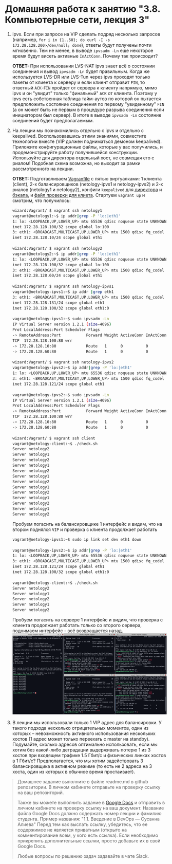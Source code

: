 # Домашняя работа к занятию "3.8. Компьютерные сети, лекция 3"

1. ipvs. Если при запросе на VIP сделать подряд несколько запросов (например, `for i in {1..50}; do curl -I -s 172.28.128.200>/dev/null; done`), ответы будут получены почти мгновенно. Тем не менее, в выводе `ipvsadm -Ln` еще некоторое время будут висеть активные `InActConn`. Почему так происходит?  

    __ОТВЕТ:__ При использовании LVS-NAT ipvs знает всё о состоянии соединения и вывод `ipvsadm -Ln` будет правильным. Когда же используется LVS-DR или LVS-Tun через ipvs проходят только пакеты от клиента к серверу и если клиент отправит `FIN`, то ответный `ACK`-`FIN` пройдет от сервера к клиенту напрямую, мимо ipvs и он "увидит" только "финальный" `ACK` от клиента. Поэтому у ipvs есть собственная таблица тайм-аутов по которой он пытается предположить состояние соединения по первому "увиденному" `FIN` (а он может быть не первым в процедуре разрыва соединения если инициатором был сервер). В итоге в выводе `ipvsadm -Ln` состояние соединений будет предполагаемым.  

2. На лекции мы познакомились отдельно с ipvs и отдельно с keepalived. Воспользовавшись этими знаниями, совместите технологии вместе (VIP должен подниматься демоном keepalived). Приложите конфигурационные файлы, которые у вас получились, и продемонстрируйте работу получившейся конструкции. Используйте для директора отдельный хост, не совмещая его с риалом! Подобная схема возможна, но выходит за рамки рассмотренного на лекции.  

    __ОТВЕТ:__ Подготавливаем [Vagranfile](https://github.com/tabwizard/devops-netology/blob/main/homework/03-sysadmin-08-net/Vagranfile) c пятью виртуалками: 1 клиента (client), 2-х балансировщиков (netology-ipvs1 и netology-ipvs2) и 2-х риалов (netology1 и netology2), конфиги `keepalived` для [директора](https://github.com/tabwizard/devops-netology/blob/main/homework/03-sysadmin-08-net/netology-ipvs1_keepalived.conf) и [бэкапа](https://github.com/tabwizard/devops-netology/blob/main/homework/03-sysadmin-08-net/netology-ipvs2_keepalived.conf), и [файл проверки для клиета](https://github.com/tabwizard/devops-netology/blob/main/homework/03-sysadmin-08-net/check.sh). Стартуем `vagrant up` и смотрим, что получилось:  

    ```bash
    wizard:Vagrant/ $ vagrant ssh netology1
    vagrant@netology1:~$ ip addr|grep -P 'lo:|eth1'
    1: lo: <LOOPBACK,UP,LOWER_UP> mtu 65536 qdisc noqueue state UNKNOWN group default qlen 1000
    inet 172.28.128.100/32 scope global lo:100
    3: eth1: <BROADCAST,MULTICAST,UP,LOWER_UP> mtu 1500 qdisc fq_codel state UP group default qlen 1000
    inet 172.28.128.10/24 scope global eth1

    wizard:Vagrant/ $ vagrant ssh netology2
    vagrant@netology2:~$ ip addr|grep -P 'lo:|eth1'
    1: lo: <LOOPBACK,UP,LOWER_UP> mtu 65536 qdisc noqueue state UNKNOWN group default qlen 1000
    inet 172.28.128.100/32 scope global lo:100
    3: eth1: <BROADCAST,MULTICAST,UP,LOWER_UP> mtu 1500 qdisc fq_codel state UP group default qlen 1000
    inet 172.28.128.60/24 scope global eth1

    wizard:Vagrant/ $ vagrant ssh netology-ipvs1
    vagrant@netology-ipvs1:~$ ip addr |grep eth1
    3: eth1: <BROADCAST,MULTICAST,UP,LOWER_UP> mtu 1500 qdisc fq_codel state UP group default qlen 1000
    inet 172.28.128.131/24 scope global eth1
    inet 172.28.128.100/32 scope global eth1:0

    vagrant@netology-ipvs1:~$ sudo ipvsadm -Ln
    IP Virtual Server version 1.2.1 (size=4096)
    Prot LocalAddress:Port Scheduler Flags
    -> RemoteAddress:Port           Forward Weight ActiveConn InActConn
    TCP  172.28.128.100:80 wrr
    -> 172.28.128.10:80             Route   1      0          0
    -> 172.28.128.60:80             Route   1      0          0

    wizard:Vagrant/ $ vagrant ssh netology-ipvs2
    vagrant@netology-ipvs2:~$ ip addr|grep -P 'lo:|eth1'
    1: lo: <LOOPBACK,UP,LOWER_UP> mtu 65536 qdisc noqueue state UNKNOWN group default qlen 1000
    3: eth1: <BROADCAST,MULTICAST,UP,LOWER_UP> mtu 1500 qdisc fq_codel state UP group default qlen 1000
    inet 172.28.128.121/24 scope global eth1

    vagrant@netology-ipvs2:~$ sudo ipvsadm -Ln
    IP Virtual Server version 1.2.1 (size=4096)
    Prot LocalAddress:Port Scheduler Flags
    -> RemoteAddress:Port           Forward Weight ActiveConn InActConn
    TCP  172.28.128.100:80 wrr
    -> 172.28.128.10:80             Route   1      0          0
    -> 172.28.128.60:80             Route   1      0          0

    wizard:Vagrant/ $ vagrant ssh client 
    vagrant@netology-client:~$ ./check.sh
    Server netology2
    Server netology1
    Server netology2
    Server netology1
    Server netology2
    Server netology1
    Server netology2
    Server netology1
    Server netology2
    Server netology1
    Server netology2
    Server netology1
    Server netology2
    ```  

    Пробуем погасить на балансировщике 1 интерфейс и видим, что на втором поднялся `VIP` и проверка с клиента продолжает работать

    ```bash
    vagrant@netology-ipvs1:~$ sudo ip link set dev eth1 down

    vagrant@netology-ipvs2:~$ ip addr|grep -P 'lo:|eth1'
    1: lo: <LOOPBACK,UP,LOWER_UP> mtu 65536 qdisc noqueue state UNKNOWN group default qlen 1000
    3: eth1: <BROADCAST,MULTICAST,UP,LOWER_UP> mtu 1500 qdisc fq_codel state UP group default qlen 1000
    inet 172.28.128.121/24 scope global eth1
    inet 172.28.128.100/32 scope global eth1:0

    vagrant@netology-client:~$ ./check.sh
    Server netology2
    Server netology1
    Server netology2
    Server netology1
    Server netology2
    ```

    Пробуем погасить на сервере 1 интерфейс и видим, что проверка с клиента продолжает работать только со второго сервера, поднимаем интерфейс - всё возвращается назад.  
    [![Screenshot_20210508_211620.png](https://github.com/tabwizard/devops-netology/raw/main/img/Screenshot_20210508_211620.png)](https://github.com/tabwizard/devops-netology/blob/main/img/Screenshot_20210508_211620.png)  

3. В лекции мы использовали только 1 VIP адрес для балансировки. У такого подхода несколько отрицательных моментов, один из которых – невозможность активного использования нескольких хостов (1 адрес может только переехать с master на standby). Подумайте, сколько адресов оптимально использовать, если мы хотим без какой-либо деградации выдерживать потерю 1 из 3 хостов при входящем трафике 1.5 Гбит/с и физических линках хостов в 1 Гбит/с? Предполагается, что мы хотим задействовать 3 балансировщика в активном режиме (то есть не 2 адреса на 3 хоста, один из которых в обычное время простаивает).

>Домашнее задание выполните в файле readme.md в github репозитории. В личном кабинете отправьте на проверку ссылку на ваш репозиторий.
>
>Также вы можете выполнить задание в [Google Docs](https://docs.google.com/document/u/0/?tgif=d) и отправить в личном кабинете на проверку ссылку на ваш документ.
>Название файла Google Docs должно содержать номер лекции и фамилию студента. Пример названия: "1.1. Введение в DevOps — Сусанна Алиева"
>Перед тем как выслать ссылку, убедитесь, что ее содержимое не является приватным (открыто на комментирование всем, у кого есть ссылка).
>Если необходимо прикрепить дополнительные ссылки, просто добавьте их в свой Google Docs.
>
>Любые вопросы по решению задач задавайте в чате Slack.
